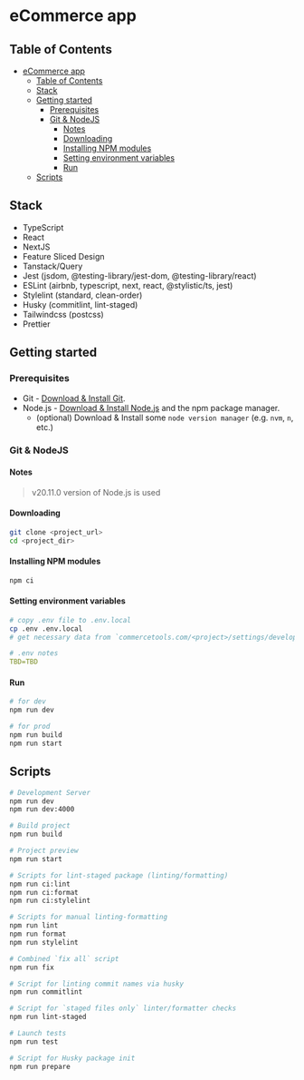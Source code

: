 # eCommerce app

## Table of Contents

- [eCommerce app](#ecommerce-app)
  - [Table of Contents](#table-of-contents)
  - [Stack](#stack)
  - [Getting started](#getting-started)
    - [Prerequisites](#prerequisites)
    - [Git & NodeJS](#git--nodejs)
      - [Notes](#notes)
      - [Downloading](#downloading)
      - [Installing NPM modules](#installing-npm-modules)
      - [Setting environment variables](#setting-environment-variables)
      - [Run](#run)
  - [Scripts](#scripts)

## Stack

- TypeScript
- React
- NextJS
- Feature Sliced Design
- Tanstack/Query
- Jest (jsdom, @testing-library/jest-dom, @testing-library/react)
- ESLint (airbnb, typescript, next, react, @stylistic/ts, jest)
- Stylelint (standard, clean-order)
- Husky (commitlint, lint-staged)
- Tailwindcss (postcss)
- Prettier

## Getting started

### Prerequisites

- Git - [Download & Install Git](https://git-scm.com/downloads).
- Node.js - [Download & Install Node.js](https://nodejs.org/en/download/) and the npm package manager.
  - (optional) Download & Install some `node version manager` (e.g. `nvm`, `n`, etc.)

### Git & NodeJS

#### Notes

> v20.11.0 version of Node.js is used

#### Downloading

```bash
git clone <project_url>
cd <project_dir>
```

#### Installing NPM modules

```bash
npm ci
```

#### Setting environment variables

```bash
# copy .env file to .env.local
cp .env .env.local
# get necessary data from `commercetools.com/<project>/settings/developer/api-clients` (or your project manager)
```

```yml
# .env notes
TBD=TBD
```

#### Run

```bash
# for dev
npm run dev

# for prod
npm run build
npm run start
```

## Scripts

```bash
# Development Server
npm run dev
npm run dev:4000

# Build project
npm run build

# Project preview
npm run start

# Scripts for lint-staged package (linting/formatting)
npm run ci:lint
npm run ci:format
npm run ci:stylelint

# Scripts for manual linting-formatting
npm run lint
npm run format
npm run stylelint

# Combined `fix all` script
npm run fix

# Script for linting commit names via husky
npm run commitlint

# Script for `staged files only` linter/formatter checks
npm run lint-staged

# Launch tests
npm run test

# Script for Husky package init
npm run prepare
```
